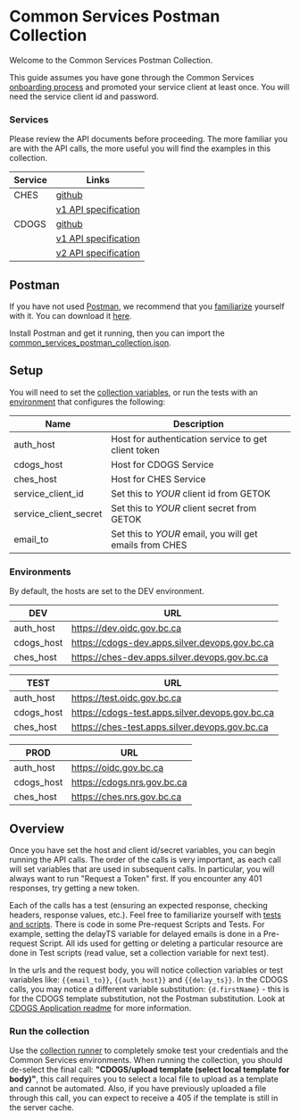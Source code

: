 # Common Services Postman Collection
Welcome to the Common Services Postman Collection.

This guide assumes you have gone through the Common Services [onboarding process](https://bcgov.github.io/common-service-showcase/#Onboarding) and promoted your service client at least once.  You will need the service client id and password.

### Services
Please review the API documents before proceeding. The more familiar you are with the API calls, the more useful you will find the examples in this collection.

| Service | Links |
| --- | --- |
| CHES | [github](https://github.com/bcgov/common-hosted-email-service) |
|  | [v1 API specification](https://ches.nrs.gov.bc.ca/api/v1/docs) |
| CDOGS | [github](https://github.com/bcgov/common-document-generation-service) |
|  | [v1 API specification](https://cdogs.nrs.gov.bc.ca/api/v1/docs#tag/DocGen) |
|  | [v2 API specification](https://cdogs.nrs.gov.bc.ca/api/v2/docs#tag/DocGen) |

## Postman
If you have not used [Postman](https://www.postman.com), we recommend that you [familiarize](https://learning.postman.com) yourself with it. You can download it [here](https://www.postman.com/downloads/).

Install Postman and get it running, then you can import the [common_services_postman_collection.json](https://bcgov.github.io/common-service-showcase/assets/files/common_services_postman_collection.json).

## Setup
You will need to set the [collection variables](https://learning.postman.com/docs/postman/collections/intro-to-collections/), or run the tests with an [environment](https://learning.postman.com/docs/postman/variables-and-environments/managing-environments/) that configures the following:

| Name | Description |
| --- | --- |
| auth\_host | Host for authentication service to get client token |
| cdogs\_host | Host for CDOGS Service |
| ches\_host | Host for CHES Service |
| service\_client\_id | Set this to *YOUR* client id from GETOK |
| service\_client\_secret | Set this to *YOUR* client secret from GETOK |
| email\_to | Set this to *YOUR* email, you will get emails from CHES |

### Environments
By default, the hosts are set to the DEV environment.

| DEV | URL |
| --- | --- |
| auth\_host | https://dev.oidc.gov.bc.ca |
| cdogs\_host | https://cdogs-dev.apps.silver.devops.gov.bc.ca |
| ches\_host | https://ches-dev.apps.silver.devops.gov.bc.ca |

| TEST | URL |
| --- | --- |
| auth\_host | https://test.oidc.gov.bc.ca |
| cdogs\_host | https://cdogs-test.apps.silver.devops.gov.bc.ca |
| ches\_host | https://ches-test.apps.silver.devops.gov.bc.ca |

| PROD | URL |
| --- | --- |
| auth\_host | https://oidc.gov.bc.ca |
| cdogs\_host | https://cdogs.nrs.gov.bc.ca |
| ches\_host | https://ches.nrs.gov.bc.ca |

## Overview
Once you have set the host and client id/secret variables, you can begin running the API calls. The order of the calls is very important, as each call will set variables that are used in subsequent calls. In particular, you will always want to run "Request a Token" first.  If you encounter any 401 responses, try getting a new token.

Each of the calls has a test (ensuring an expected response, checking headers, response values, etc.). Feel free to familiarize yourself with [tests and scripts](https://learning.postman.com/docs/postman/scripts/intro-to-scripts/). There is code in some Pre-request Scripts and Tests.  For example, setting the delayTS variable for delayed emails is done in a Pre-request Script. All ids used for getting or deleting a particular resource are done in Test scripts (read value, set a collection variable for next test).

In the urls and the request body, you will notice collection variables or test variables like: `{{email_to}}`, `{{auth_host}}` and `{{delay_ts}}`.  In the CDOGS calls, you may notice a different variable substitution: `{d.firstName}` - this is for the CDOGS template substitution, not the Postman substitution.  Look at [CDOGS Application readme](https://github.com/bcgov/common-document-generation-service/blob/master/app/README.md) for more information.

### Run the collection
Use the [collection runner](https://learning.postman.com/docs/postman/collection-runs/intro-to-collection-runs/) to completely smoke test your credentials and the Common Services environments.  When running the collection, you should de-select the final call: **"CDOGS/upload template (select local template for body)"**, this call requires you to select a local file to upload as a template and cannot be automated.  Also, if you have previously uploaded a file through this call, you can expect to receive a 405 if the template is still in the server cache.
